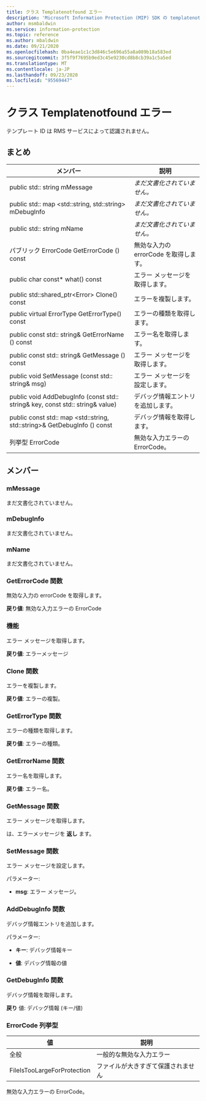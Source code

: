 ```yaml
---
title: クラス Templatenotfound エラー
description: 'Microsoft Information Protection (MIP) SDK の templatenotfound error:: undefined クラスを文書にします。'
author: msmbaldwin
ms.service: information-protection
ms.topic: reference
ms.author: mbaldwin
ms.date: 09/21/2020
ms.openlocfilehash: 0ba4eae1c1c3d846c5e696a55a8a089b18a583ed
ms.sourcegitcommit: 3f5f9f7695b9ed3c45e9230cd8b8cb39a1c5a5ed
ms.translationtype: MT
ms.contentlocale: ja-JP
ms.lasthandoff: 09/23/2020
ms.locfileid: "95569447"
---
```

# <a name="class-templatenotfounderror"></a>クラス Templatenotfound エラー 
テンプレート ID は RMS サービスによって認識されません。
  
## <a name="summary"></a>まとめ
 メンバー                        | 説明                                
--------------------------------|---------------------------------------------
public std:: string mMessage  | _まだ文書化されていません。_
public std:: map \<std::string, std::string\> mDebugInfo  | _まだ文書化されていません。_
public std:: string mName  | _まだ文書化されていません。_
パブリック ErrorCode GetErrorCode () const  |  無効な入力の errorCode を取得します。
public char const* what() const  |  エラー メッセージを取得します。
public std::shared_ptr\<Error\> Clone() const  |  エラーを複製します。
public virtual ErrorType GetErrorType() const  |  エラーの種類を取得します。
public const std:: string& GetErrorName () const  |  エラー名を取得します。
public const std:: string& GetMessage () const  |  エラー メッセージを取得します。
public void SetMessage (const std:: string& msg)  |  エラー メッセージを設定します。
public void AddDebugInfo (const std:: string& key, const std:: string& value)  |  デバッグ情報エントリを追加します。
public const std:: map \<std::string, std::string\>& GetDebugInfo () const  |  デバッグ情報を取得します。
列挙型 ErrorCode  |  無効な入力エラーの ErrorCode。
  
## <a name="members"></a>メンバー
  
### <a name="mmessage"></a>mMessage
まだ文書化されていません。

  
### <a name="mdebuginfo"></a>mDebugInfo
まだ文書化されていません。

  
### <a name="mname"></a>mName
まだ文書化されていません。

  
### <a name="geterrorcode-function"></a>GetErrorCode 関数
無効な入力の errorCode を取得します。

  
**戻り値**: 無効な入力エラーの ErrorCode
  
### <a name="what-function"></a>機能
エラー メッセージを取得します。

  
**戻り値**: エラーメッセージ
  
### <a name="clone-function"></a>Clone 関数
エラーを複製します。

  
**戻り値**: エラーの複製。
  
### <a name="geterrortype-function"></a>GetErrorType 関数
エラーの種類を取得します。

  
**戻り値**: エラーの種類。
  
### <a name="geterrorname-function"></a>GetErrorName 関数
エラー名を取得します。

  
**戻り値**: エラー名。
  
### <a name="getmessage-function"></a>GetMessage 関数
エラー メッセージを取得します。

  
は、エラーメッセージを **返し** ます。
  
### <a name="setmessage-function"></a>SetMessage 関数
エラー メッセージを設定します。

パラメーター:  
* **msg**: エラー メッセージ。


  
### <a name="adddebuginfo-function"></a>AddDebugInfo 関数
デバッグ情報エントリを追加します。

パラメーター:  
* **キー**: デバッグ情報キー 


* **値**: デバッグ情報の値


  
### <a name="getdebuginfo-function"></a>GetDebugInfo 関数
デバッグ情報を取得します。

  
**戻り** 値: デバッグ情報 (キー/値)
  
### <a name="errorcode-enum"></a>ErrorCode 列挙型

 値                         | 説明                                
--------------------------------|---------------------------------------------
全般            | 一般的な無効な入力エラー
FileIsTooLargeForProtection            | ファイルが大きすぎて保護されません

無効な入力エラーの ErrorCode。